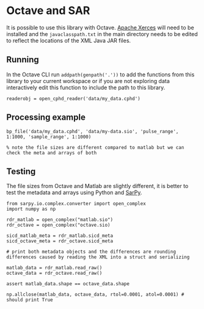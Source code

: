 # Octave and SAR

It is possible to use this library with Octave. [Apache Xerces](https://xerces.apache.org/mirrors.cgi#binary) will need to be installed and the `javaclasspath.txt` in the main directory needs to be edited to reflect the locations of the XML Java JAR files.

## Running

In the Octave CLI run `addpath(genpath('.'))` to add the functions from this library to your current workspace or if you are not exploring data interactively edit this function to include the path to this library.

```
readerobj = open_cphd_reader('data/my_data.cphd')

```

## Processing example

```
bp_file('data/my_data.cphd', 'data/my-data.sio', 'pulse_range', 1:1000, 'sample_range', 1:1000)

% note the file sizes are different compared to matlab but we can check the meta and arrays of both
```

## Testing

The file sizes from Octave and Matlab are slightly different, it is better to test the metadata and arrays using Python and [SarPy](https://sarpy.readthedocs.io/en/latest/).

```
from sarpy.io.complex.converter import open_complex
import numpy as np

rdr_matlab = open_complex("matlab.sio")
rdr_octave = open_complex("octave.sio)

sicd_matlab_meta = rdr_matlab.sicd_meta
sicd_octave_meta = rdr_octave.sicd_meta

# print both metadata objects and the differences are rounding differences caused by reading the XML into a struct and serializing

matlab_data = rdr_matlab.read_raw()
octave_data = rdr_octave.read_raw()

assert matlab_data.shape == octave_data.shape

np.allclose(matlab_data, octave_data, rtol=0.0001, atol=0.0001) # should print True
```